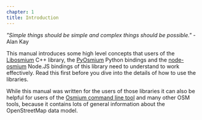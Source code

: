 ```yaml
---
chapter: 1
title: Introduction
---
```


*"Simple things should be simple and complex things should be possible."* - Alan Kay

This manual introduces some high level concepts that users of the
[Libosmium](http://osmcode.org/libosmium/) C++ library, the
[PyOsmium](http://osmcode.org/pyosmium/) Python bindings and the
[node-osmium](http://osmcode.org/node-osmium/) Node.JS bindings of this library
need to understand to work effectively. Read this first before you dive into
the details of how to use the libraries.

While this manual was written for the users of those libraries it can also be
helpful for users of the [Osmium command line tool](http://osmcode.org/osmium-tool/)
and many other OSM tools, because it contains lots of general information about
the OpenStreetMap data model.

